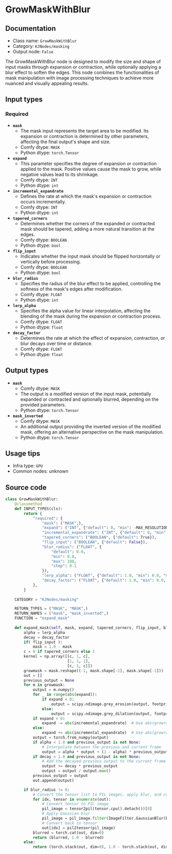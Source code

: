 # GrowMaskWithBlur
## Documentation
- Class name: `GrowMaskWithBlur`
- Category: `KJNodes/masking`
- Output node: `False`

The GrowMaskWithBlur node is designed to modify the size and shape of input masks through expansion or contraction, while optionally applying a blur effect to soften the edges. This node combines the functionalities of mask manipulation with image processing techniques to achieve more nuanced and visually appealing results.
## Input types
### Required
- **`mask`**
    - The mask input represents the target area to be modified. Its expansion or contraction is determined by other parameters, affecting the final output's shape and size.
    - Comfy dtype: `MASK`
    - Python dtype: `torch.Tensor`
- **`expand`**
    - This parameter specifies the degree of expansion or contraction applied to the mask. Positive values cause the mask to grow, while negative values lead to its shrinkage.
    - Comfy dtype: `INT`
    - Python dtype: `int`
- **`incremental_expandrate`**
    - Defines the rate at which the mask's expansion or contraction occurs incrementally.
    - Comfy dtype: `INT`
    - Python dtype: `int`
- **`tapered_corners`**
    - Determines whether the corners of the expanded or contracted mask should be tapered, adding a more natural transition at the edges.
    - Comfy dtype: `BOOLEAN`
    - Python dtype: `bool`
- **`flip_input`**
    - Indicates whether the input mask should be flipped horizontally or vertically before processing.
    - Comfy dtype: `BOOLEAN`
    - Python dtype: `bool`
- **`blur_radius`**
    - Specifies the radius of the blur effect to be applied, controlling the softness of the mask's edges after modification.
    - Comfy dtype: `FLOAT`
    - Python dtype: `int`
- **`lerp_alpha`**
    - Specifies the alpha value for linear interpolation, affecting the blending of the mask during the expansion or contraction process.
    - Comfy dtype: `FLOAT`
    - Python dtype: `float`
- **`decay_factor`**
    - Determines the rate at which the effect of expansion, contraction, or blur decays over time or distance.
    - Comfy dtype: `FLOAT`
    - Python dtype: `float`
## Output types
- **`mask`**
    - Comfy dtype: `MASK`
    - The output is a modified version of the input mask, potentially expanded or contracted and optionally blurred, depending on the provided parameters.
    - Python dtype: `torch.Tensor`
- **`mask_inverted`**
    - Comfy dtype: `MASK`
    - An additional output providing the inverted version of the modified mask, offering an alternative perspective on the mask manipulation.
    - Python dtype: `torch.Tensor`
## Usage tips
- Infra type: `GPU`
- Common nodes: unknown


## Source code
```python
class GrowMaskWithBlur:
    @classmethod
    def INPUT_TYPES(cls):
        return {
            "required": {
                "mask": ("MASK",),
                "expand": ("INT", {"default": 0, "min": -MAX_RESOLUTION, "max": MAX_RESOLUTION, "step": 1}),
                "incremental_expandrate": ("INT", {"default": 0, "min": 0, "max": 100, "step": 1}),
                "tapered_corners": ("BOOLEAN", {"default": True}),
                "flip_input": ("BOOLEAN", {"default": False}),
                "blur_radius": ("FLOAT", {
                    "default": 0.0,
                    "min": 0.0,
                    "max": 100,
                    "step": 0.1
                }),
                "lerp_alpha": ("FLOAT", {"default": 1.0, "min": 0.0, "max": 1.0, "step": 0.01}),
                "decay_factor": ("FLOAT", {"default": 1.0, "min": 0.0, "max": 1.0, "step": 0.01}),
            },
        }
    
    CATEGORY = "KJNodes/masking"

    RETURN_TYPES = ("MASK", "MASK",)
    RETURN_NAMES = ("mask", "mask_inverted",)
    FUNCTION = "expand_mask"
    
    def expand_mask(self, mask, expand, tapered_corners, flip_input, blur_radius, incremental_expandrate, lerp_alpha, decay_factor):
        alpha = lerp_alpha
        decay = decay_factor
        if( flip_input ):
            mask = 1.0 - mask
        c = 0 if tapered_corners else 1
        kernel = np.array([[c, 1, c],
                           [1, 1, 1],
                           [c, 1, c]])
        growmask = mask.reshape((-1, mask.shape[-2], mask.shape[-1]))
        out = []
        previous_output = None
        for m in growmask:
            output = m.numpy()
            for _ in range(abs(expand)):
                if expand < 0:
                    output = scipy.ndimage.grey_erosion(output, footprint=kernel)
                else:
                    output = scipy.ndimage.grey_dilation(output, footprint=kernel)
            if expand < 0:
                expand -= abs(incremental_expandrate)  # Use abs(growrate) to ensure positive change
            else:
                expand += abs(incremental_expandrate)  # Use abs(growrate) to ensure positive change
            output = torch.from_numpy(output)
            if alpha < 1.0 and previous_output is not None:
                # Interpolate between the previous and current frame
                output = alpha * output + (1 - alpha) * previous_output
            if decay < 1.0 and previous_output is not None:
                # Add the decayed previous output to the current frame
                output += decay * previous_output
                output = output / output.max()
            previous_output = output
            out.append(output)

        if blur_radius != 0:
            # Convert the tensor list to PIL images, apply blur, and convert back
            for idx, tensor in enumerate(out):
                # Convert tensor to PIL image
                pil_image = tensor2pil(tensor.cpu().detach())[0]
                # Apply Gaussian blur
                pil_image = pil_image.filter(ImageFilter.GaussianBlur(blur_radius))
                # Convert back to tensor
                out[idx] = pil2tensor(pil_image)
            blurred = torch.cat(out, dim=0)
            return (blurred, 1.0 - blurred)
        else:
            return (torch.stack(out, dim=0), 1.0 - torch.stack(out, dim=0),)

```
